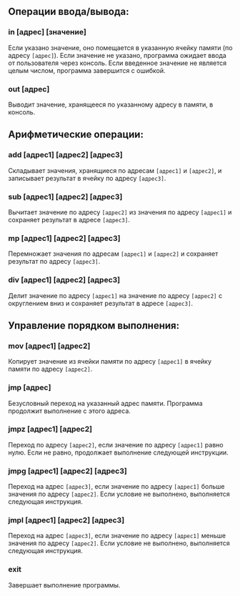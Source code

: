 ## Операции ввода/вывода:

### in [адрес] [значение]  
Если указано значение, оно помещается в указанную ячейку памяти (по адресу `[адрес]`). Если значение не указано, программа ожидает ввода от пользователя через консоль. Если введенное значение не является целым числом, программа завершится с ошибкой.

### out [адрес]  
Выводит значение, хранящееся по указанному адресу в памяти, в консоль.

## Арифметические операции:

### add [адрес1] [адрес2] [адрес3]  
Складывает значения, хранящиеся по адресам `[адрес1]` и `[адрес2]`, и записывает результат в ячейку по адресу `[адрес3]`.

### sub [адрес1] [адрес2] [адрес3]  
Вычитает значение по адресу `[адрес2]` из значения по адресу `[адрес1]` и сохраняет результат в адресе `[адрес3]`.

### mp [адрес1] [адрес2] [адрес3]  
Перемножает значения по адресам `[адрес1]` и `[адрес2]` и сохраняет результат по адресу `[адрес3]`.

### div [адрес1] [адрес2] [адрес3]  
Делит значение по адресу `[адрес1]` на значение по адресу `[адрес2]` с округлением вниз и сохраняет результат в адресе `[адрес3]`.

## Управление порядком выполнения:

### mov [адрес1] [адрес2]  
Копирует значение из ячейки памяти по адресу `[адрес1]` в ячейку памяти по адресу `[адрес2]`.

### jmp [адрес]  
Безусловный переход на указанный адрес памяти. Программа продолжит выполнение с этого адреса.

### jmpz [адрес1] [адрес2]  
Переход по адресу `[адрес2]`, если значение по адресу `[адрес1]` равно нулю. Если не равно, продолжает выполнение следующей инструкции.

### jmpg [адрес1] [адрес2] [адрес3]  
Переход на адрес `[адрес3]`, если значение по адресу `[адрес1]` больше значения по адресу `[адрес2]`. Если условие не выполнено, выполняется следующая инструкция.

### jmpl [адрес1] [адрес2] [адрес3]  
Переход на адрес `[адрес3]`, если значение по адресу `[адрес1]` меньше значения по адресу `[адрес2]`. Если условие не выполнено, выполняется следующая инструкция.

### exit  
Завершает выполнение программы.
